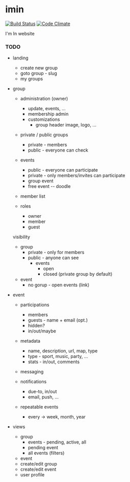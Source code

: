 # imin

[![Build Status](https://travis-ci.org/tomidelaj/imin.svg?branch=master)](https://travis-ci.org/tomidelaj/imin)
[![Code Climate](https://codeclimate.com/github/tomidelaj/imin/badges/gpa.svg)](https://codeclimate.com/github/tomidelaj/imin)

I'm In website


### TODO
- landing  
  - create new group
  - goto group - slug
  - my groups

- group
  - administration (owner)
    - update, events, ...
    - membership admin
    - customizations
      - group header image, logo, ...
  - private / public groups
    - private - members
    - public - everyone can check
  - events
    - public - everyone can participate
    - private - only members/invites can participate
    - group event
    - free event -- doodle
  - member list

  - roles
    - owner
    - member
    - guest

  visibility
    - group
      - private - only for members
      - public - anyone can see
        - events
          - open
          - closed (private group by default)
    - event
      - no gorup - open events (link)

- event
  - participations
    - members  
    - guests - name + email (opt.)
    - hidden?
    - in/out/maybe
  - metadata
    - name, description, url, map, type
    - type - sport, music, party, ...
    - stats - in/out, comments
  - messaging
  - notifications
    - due-to, in/out
    - email, push, ...

  - repeatable events
    - every -> week, month, year

- views
  - group
    - events - pending, active, all
    - pending event
    - all events (filters)
  - event
  - create/edit group
  - create/edit event
  - user profile
